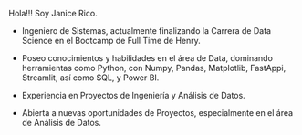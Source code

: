 Hola!!! Soy Janice Rico.

- Ingeniero de Sistemas, actualmente finalizando la Carrera de Data Science en el Bootcamp de Full Time de Henry.

- Poseo conocimientos y habilidades en el área de Data, dominando herramientas como Python, con Numpy, Pandas, Matplotlib, FastAppi, Streamlit, así como SQL, y Power BI.

- Experiencia en Proyectos de Ingeniería y Análisis de Datos.

- Abierta a nuevas oportunidades de Proyectos, especialmente en el área de Análisis de Datos.
